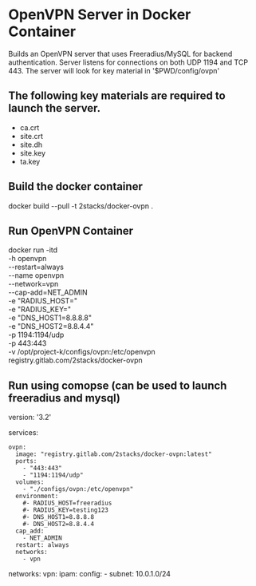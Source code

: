 # OpenVPN Server in Docker Container

Builds an OpenVPN server that uses Freeradius/MySQL for backend authentication.
Server listens for connections on both UDP 1194 and TCP 443.  The server will look
for key material in '$PWD/config/ovpn'

## The following key materials are required to launch the server.
  - ca.crt  
  - site.crt  
  - site.dh  
  - site.key  
  - ta.key

## Build the docker container
  docker build --pull -t 2stacks/docker-ovpn .

## Run OpenVPN Container
docker run -itd \
  -h openvpn \
  --restart=always \
  --name openvpn \
  --network=vpn \
  --cap-add=NET_ADMIN \
  -e "RADIUS_HOST=<IP>" \
  -e "RADIUS_KEY=<key>" \
  -e "DNS_HOST1=8.8.8.8" \
  -e "DNS_HOST2=8.8.4.4" \
  -p 1194:1194/udp \
  -p 443:443 \
  -v /opt/project-k/configs/ovpn:/etc/openvpn \
  registry.gitlab.com/2stacks/docker-ovpn

## Run using comopse (can be used to launch freeradius and mysql)

  version: '3.2'
  
  services:
  
    ovpn:
      image: "registry.gitlab.com/2stacks/docker-ovpn:latest"
      ports:
        - "443:443"
        - "1194:1194/udp"
      volumes:
        - "./configs/ovpn:/etc/openvpn"
      environment:
        #- RADIUS_HOST=freeradius
        #- RADIUS_KEY=testing123
        #- DNS_HOST1=8.8.8.8
        #- DNS_HOST2=8.8.4.4
      cap_add:
        - NET_ADMIN
      restart: always
      networks:
        - vpn
  
  networks:
    vpn:
      ipam:
        config:
          - subnet: 10.0.1.0/24
